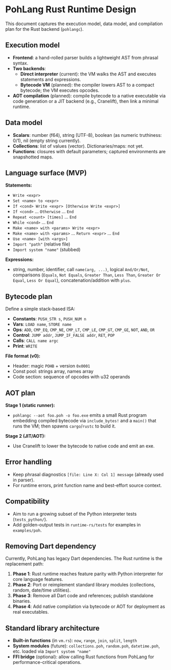 # PohLang Rust Runtime Design

This document captures the execution model, data model, and compilation plan for the Rust backend (`pohlangc`).

## Execution model

- **Frontend**: a hand-rolled parser builds a lightweight AST from phrasal syntax.
- **Two backends**:
  - **Direct interpreter** (current): the VM walks the AST and executes statements and expressions.
  - **Bytecode VM** (planned): the compiler lowers AST to a compact bytecode; the VM executes opcodes.
- **AOT compilation** (planned): compile bytecode to a native executable via code generation or a JIT backend (e.g., Cranelift), then link a minimal runtime.

## Data model

- **Scalars**: number (f64), string (UTF-8), boolean (as numeric truthiness: 0/1), nil (empty string currently). 
- **Collections**: list of values (vector). Dictionaries/maps: not yet.
- **Functions**: closures with default parameters; captured environments are snapshotted maps.

## Language surface (MVP)

**Statements:**
- `Write <expr>`
- `Set <name> to <expr>`
- `If <cond> Write <expr> [Otherwise Write <expr>]`
- `If <cond>` ... `Otherwise` ... `End`
- `Repeat <count> [times]` ... `End`
- `While <cond>` ... `End`
- `Make <name> with <params> Write <expr>`
- `Make <name> with <params>` ... `Return <expr>` ... `End`
- `Use <name> [with <args>]`
- `Import "path"` (relative file)
- `Import system "name"` (stubbed)

**Expressions:**
- string, number, identifier, call `name(arg, ...)`, logical `And/Or/Not`, comparisons (`Equals`, `Not Equals`, `Greater Than`, `Less Than`, `Greater Or Equal`, `Less Or Equal`), concatenation/addition with `plus`.

## Bytecode plan

Define a simple stack-based ISA:
- **Constants**: `PUSH_STR s`, `PUSH_NUM n`
- **Vars**: `LOAD name`, `STORE name`
- **Ops**: `ADD`, `CMP_EQ`, `CMP_NE`, `CMP_LT`, `CMP_LE`, `CMP_GT`, `CMP_GE`, `NOT`, `AND`, `OR`
- **Control**: `JUMP addr`, `JUMP_IF_FALSE addr`, `RET`, `POP`
- **Calls**: `CALL name argc`
- **Print**: `WRITE`

**File format (v0):**
- Header: magic `POHB` + version `0x0001`
- Const pool: strings array, names array
- Code section: sequence of opcodes with u32 operands

## AOT plan

**Stage 1 (static runner):**
- `pohlangc --aot foo.poh -o foo.exe` emits a small Rust program embedding compiled bytecode via `include_bytes!` and a `main()` that runs the VM; then spawns `cargo`/`rustc` to build it.

**Stage 2 (JIT/AOT):**
- Use Cranelift to lower the bytecode to native code and emit an exe.

## Error handling

- Keep phrasal diagnostics `[file: Line X: Col 1] message` (already used in parser).
- For runtime errors, print function name and best-effort source context.

## Compatibility

- Aim to run a growing subset of the Python interpreter tests (`tests_python/`).
- Add golden-output tests in `runtime-rs/tests` for examples in `examples/poh`.

## Removing Dart dependency

Currently, PohLang has legacy Dart dependencies. The Rust runtime is the replacement path:

1. **Phase 1**: Rust runtime reaches feature parity with Python interpreter for core language features.
2. **Phase 2**: Port or reimplement standard library modules (collections, random, date/time utilities).
3. **Phase 3**: Remove all Dart code and references; publish standalone binaries.
4. **Phase 4**: Add native compilation via bytecode or AOT for deployment as real executables.

## Standard library architecture

- **Built-in functions** (in `vm.rs`): `now`, `range`, `join`, `split`, `length`
- **System modules** (future): `collections.poh`, `random.poh`, `datetime.poh`, etc. loaded via `Import system "name"`
- **FFI bridge** (optional): allow calling Rust functions from PohLang for performance-critical operations.
